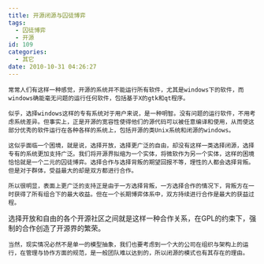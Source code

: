 ```yaml
---
title: 开源闭源与囚徒博弈
tags:
  - 囚徒博弈
  - 开源
id: 109
categories:
  - 其它
date: 2010-10-31 04:26:27
---
```


    常常人们有这样一种感觉，开源的系统并不能运行所有软件，尤其是windows下的软件，而windows确能毫无问题的运行任何软件，包括基于X的gtk和qt程序。

    似乎，选择windows这样的专有系统对于用户来说，是一种明智。没有问题的运行软件，不用考虑系统差异。但事实上，正是开源的宽容性使得他们的源代码可以被任意编译和使用，从而使这部分优秀的软件运行在各种各样的系统上，包括开源的类Unix系统和闭源的windows。

    这似乎面临一个困境，就是说，选择开放，选择更广泛的自由，却没有这样一类选择闭源，选择专有的系统更加支持广泛。我们将开源界拟缩为一个实体，将微软作为另一个实体，这样的困境恰恰就是一个二元的囚徒博弈。选择合作与选择背叛的期望回报不等，理性的人都会选择背叛。但是对于群体，受益最大的却是双方都进行合作。

    所以很明显，表面上更广泛的支持正是由于一方选择背叛，一方选择合作的情况下，背叛方在一时获得了所有组合下的最大收益。但在一个长期博弈体系中，双方持续进行合作是最大的获益过程。

选择开放和自由的各个开源社区之间就是这样一种合作关系，在GPL的约束下，强制的合作创造了开源界的繁荣。

    当然，现实情况必然不是单一的模型抽象，我们也要考虑到一个大的公司在组织与架构上的运行，在管理与协作方面的规范，是一般团队难以达到的，所以闭源的模式也有其存在的理由。